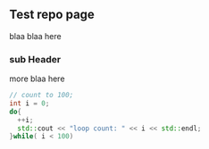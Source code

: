 ## Test repo page

blaa blaa here

### sub Header 

more blaa here

```c++
// count to 100;
int i = 0;
do{
  ++i;
  std::cout << "loop count: " << i << std::endl;
}while( i < 100)


```

